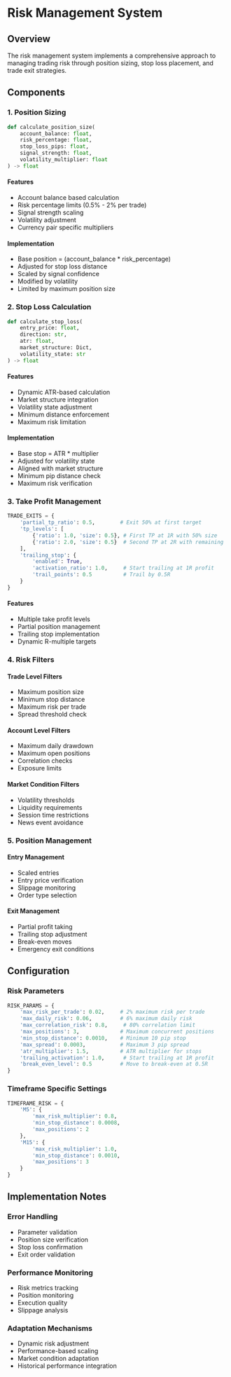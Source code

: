 # Risk Management System

## Overview
The risk management system implements a comprehensive approach to managing trading risk through position sizing, stop loss placement, and trade exit strategies.

## Components

### 1. Position Sizing
```python
def calculate_position_size(
    account_balance: float,
    risk_percentage: float,
    stop_loss_pips: float,
    signal_strength: float,
    volatility_multiplier: float
) -> float
```

#### Features
- Account balance based calculation
- Risk percentage limits (0.5% - 2% per trade)
- Signal strength scaling
- Volatility adjustment
- Currency pair specific multipliers

#### Implementation
- Base position = (account_balance * risk_percentage)
- Adjusted for stop loss distance
- Scaled by signal confidence
- Modified by volatility
- Limited by maximum position size

### 2. Stop Loss Calculation
```python
def calculate_stop_loss(
    entry_price: float,
    direction: str,
    atr: float,
    market_structure: Dict,
    volatility_state: str
) -> float
```

#### Features
- Dynamic ATR-based calculation
- Market structure integration
- Volatility state adjustment
- Minimum distance enforcement
- Maximum risk limitation

#### Implementation
- Base stop = ATR * multiplier
- Adjusted for volatility state
- Aligned with market structure
- Minimum pip distance check
- Maximum risk verification

### 3. Take Profit Management
```python
TRADE_EXITS = {
    'partial_tp_ratio': 0.5,        # Exit 50% at first target
    'tp_levels': [
        {'ratio': 1.0, 'size': 0.5}, # First TP at 1R with 50% size
        {'ratio': 2.0, 'size': 0.5}  # Second TP at 2R with remaining
    ],
    'trailing_stop': {
        'enabled': True,
        'activation_ratio': 1.0,     # Start trailing at 1R profit
        'trail_points': 0.5          # Trail by 0.5R
    }
}
```

#### Features
- Multiple take profit levels
- Partial position management
- Trailing stop implementation
- Dynamic R-multiple targets

### 4. Risk Filters

#### Trade Level Filters
- Maximum position size
- Minimum stop distance
- Maximum risk per trade
- Spread threshold check

#### Account Level Filters
- Maximum daily drawdown
- Maximum open positions
- Correlation checks
- Exposure limits

#### Market Condition Filters
- Volatility thresholds
- Liquidity requirements
- Session time restrictions
- News event avoidance

### 5. Position Management

#### Entry Management
- Scaled entries
- Entry price verification
- Slippage monitoring
- Order type selection

#### Exit Management
- Partial profit taking
- Trailing stop adjustment
- Break-even moves
- Emergency exit conditions

## Configuration

### Risk Parameters
```python
RISK_PARAMS = {
    'max_risk_per_trade': 0.02,     # 2% maximum risk per trade
    'max_daily_risk': 0.06,         # 6% maximum daily risk
    'max_correlation_risk': 0.8,     # 80% correlation limit
    'max_positions': 3,             # Maximum concurrent positions
    'min_stop_distance': 0.0010,    # Minimum 10 pip stop
    'max_spread': 0.0003,           # Maximum 3 pip spread
    'atr_multiplier': 1.5,          # ATR multiplier for stops
    'trailing_activation': 1.0,      # Start trailing at 1R profit
    'break_even_level': 0.5         # Move to break-even at 0.5R
}
```

### Timeframe Specific Settings
```python
TIMEFRAME_RISK = {
    'M5': {
        'max_risk_multiplier': 0.8,
        'min_stop_distance': 0.0008,
        'max_positions': 2
    },
    'M15': {
        'max_risk_multiplier': 1.0,
        'min_stop_distance': 0.0010,
        'max_positions': 3
    }
}
```

## Implementation Notes

### Error Handling
- Parameter validation
- Position size verification
- Stop loss confirmation
- Exit order validation

### Performance Monitoring
- Risk metrics tracking
- Position monitoring
- Execution quality
- Slippage analysis

### Adaptation Mechanisms
- Dynamic risk adjustment
- Performance-based scaling
- Market condition adaptation
- Historical performance integration